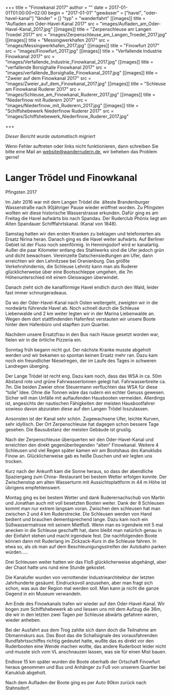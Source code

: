 +++
title = "Finowkanal 2017"
author = ""
date = 2017-01-01T01:00:00+02:00
begin = "2017-01-01"
"gewässer" = ["havel", "oder-havel-kanal"]
"länder" = []
"typ" = "wanderfahrt"
[[images]]
title = "Aufladen am Oder-Havel-Kanal 2017"
src = "images/Aufladen_am_Oder-Havel-Kanal_2017.jpg"
[[images]]
title = "Zerpenschleuse am Langen Troedel 2017"
src = "images/Zerpenschleuse_am_Langen_Troedel_2017.jpg"
[[images]]
title = "Messingwerkhafen 2017"
src = "images/Messingwerkhafen_2017.jpg"
[[images]]
title = "Finowfurt 2017"
src = "images/Finowfurt_2017.jpg"
[[images]]
title = "Verfallende Industrie Finowkanal 2017"
src = "images/Verfallende_Industrie_Finowkanal_2017.jpg"
[[images]]
title = "verfallende Borsighalle Finowkanal 2017"
src = "images/verfallende_Borsighalle_Finowkanal_2017.jpg"
[[images]]
title = "Zweier auf dem Finowkanal 2017"
src = "images/Zweier_auf_dem_Finowkanal_2017.jpg"
[[images]]
title = "Schleuse am Finowkanal Ruderer 2017"
src = "images/Schleuse_am_Finowkanal_Ruderer_2017.jpg"
[[images]]
title = "Niederfinow mit Ruderern 2017"
src = "images/Niederfinow_mit_Ruderern_2017.jpg"
[[images]]
title = "Schiffshebewerk Niederfinow Ruderer 2017"
src = "images/Schiffshebewerk_Niederfinow_Ruderer_2017.jpg"

+++


*Dieser Bericht wurde automatisch migriert*

Wenn Fehler auftreten oder links nicht funktionieren, dann schreiben Sie bitte eine Mail an website@wanderrudern.de, wir beheben das Problem gerne!



# Langer Trödel und Finowkanal


Pfingsten 2017

Im Jahr 2016 war mit dem Langen Trödel die  älteste Brandenburger Wasserstraße nach 90jähriger Pause wieder eröffnet worden. Zu Pfingsten wollten wir diese historische Wasserstrasse erkunden. Dafür ging es am Freitag die Havel aufwärts bis nach Spandau. Der Ruderclub Phönix liegt am Alten Spandauer Schifffahrtskanal. (Kanal von 1848).

Samstag hatten wir den ersten Kranken zu beklagen und telefonierten als Ersatz Nirina heran. Danach ging es die Havel weiter aufwärts. Auf Berliner Gebiet ist der Fluss noch seenförmig. In Henningsdorf wird er kanalartig. Außer die paar Kilometer entlang des Stahlwerks sind die Ufer jedoch grün und dicht bewachsen. Vereinzelte Datschensiedlungen am Ufer, dann erreichten wir den Lehnitzsee bei Oranienburg. Das größte Verkehrshindernis, die Schleuse Lehnitz kann man als Ruderer glücklicherweise über eine Bootsschleppe umgehen, die 7m Höhenunterschied mit einem Gleiswagen überwindet.

Danach zieht sich die kanalförmige Havel endlich durch den Wald, leider fast immer schnurgeradeaus.

Da wo der Oder-Havel-Kanal nach Osten weitergeht, zweigten wir in die nordwärts führende Havel ab. Noch schnell durch die Schleuse Liebenwalde und 2 km weiter legten wir in der Marina Liebenwalde an. Wegen dem dort stattfindenden Hafenfest verstauten wir unsere Boote hinter dem Hafenbüro und stapften zum Quartier.

Nachdem unsere Ersatzfrau in den Bus nach Hause gesetzt worden war, fielen wir in die örtliche Pizzeria ein.

Sonntag früh begann nicht gut. Der nächste Kranke musste abgeholt werden und wir bekamen so spontan keinen Ersatz mehr ran. Dazu kam noch ein freundlicher Nieselregen, der im Laufe des Tages in schweren Landregen überging.

Der Lange Trödel ist recht eng. Dazu kam noch, dass das WSA in ca. 50m Abstand rote und grüne Fahrwassertonnen gelegt hat. Fahrwasserbreite ca. 7m. Die beiden Zweier ohne Steuermann verfluchten das WSA für diese “tolle” Idee. Ohne die Tonnen wäre das rudern ein echter Genuss gewesen. Sicher will man Unfälle mit auflaufenden Hausbooten vermeiden. Allerdings ist, angesichts der nautischen Fähigkeiten der meisten Hausbootfahrer sowieso davon abzuraten diese auf den Langen Trödel loszulassen.

Ansonsten ist der Kanal sehr schön. Zugewachsene Ufer, leichte Kurven, sehr idyllisch. Der Ort Zerpenschleuse hat dagegen schon bessere Tage gesehen. Die Bausubstanz der meisten Gebäude ist gruslig.

Nach der Zerpenschleuse überquerten wir den Oder-Havel-Kanal und erreichten den direkt gegenüberliegenden “alten” Finowkanal. Weitere 4 Schleusen und viel Regen später kamen wir am Bootshaus des Kanuklubs Finow an. Glücklicherweise gab es heiße Duschen und wir legten uns trocken.

Kurz nach der Ankunft kam die Sonne heraus, so dass der abendliche Spaziergang zum China- Restaurant bei bestem Wetter erfolgen konnte. Der Zwischenstop am alten Wasserturm mit Aussichtsplattform in 44 m Höhe ist übrigens empfehlenswert.

Montag ging es bei bestem Wetter und dank Ruderernachschub von Martin und Jonathan auch mit voll besetzten Booten weiter. Dank der 8 Schleusen kommt man nur extrem langsam voran. Zwischen den schleusen hat man zwischen 2 und 4 km Ruderstrecke. Die Schleusen werden von Hand bedient und brauchen dementsprechend lange. Dazu kam noch ein Süßwassermatrose mit seinem Mietfloß. Wenn man es irgendwie mit 5 mal anecken in die Schleuse geschafft hat, dann bleibt man natürlich genau in der Einfahrt stehen und macht irgendwie fest. Die nachfolgenden Boote können dann mit Ruderlang im Zickzack-Kurs in die Schleuse fahren. In etwa so, als ob man auf dem Beschleunigungsstreifen der Autobahn parken würden.....

Drei Schleusen weiter hatten wir das Floß glücklicherweise abgehängt, aber der Chaot hatte uns rund eine Stunde gekostet.

Die Kanalufer wurden von verrottender Industriearchitektur der letzten Jahrhunderte gesäumt. Eindrucksvoll anzusehen, aber man fragt sich schon, was aus der Region mal werden soll. Man kann ja nicht die ganze Gegend in ein Museum verwandeln.

Am Ende des Finowkanals trafen wir wieder auf den Oder-Havel-Kanal. Wir bogen zum Schiffshebewerk ab und liessen uns mit dem Aufzug die 36m, die wir in den letzten zwei Tagen per Schleuse abwärts gefahren waren, wieder anheben.

Bei der Ausfahrt aus dem Trog zahlte sich dann doch die Teilnahme am Obmannskurs aus. Das Boot das die Schallsignale des vorausfahrenden Rundfahrtsschiffes richtig gedeutet hatte, wußte das es direkt vor den Ruderbooten eine Wende machen wollte, das andere Ruderboot leider nicht und musste sich vom VL anschnauzen lassen, was sie für einen Mist bauen.

Endlose 15 km später wurden die Boote oberhalb der Ortschaft Finowfurt heraus genommen und Bus und Anhänger zu Fuß von unserem Quartier bei Kanuklub abgeholt.

Nach dem Aufladen der Boote ging es per Auto 90km zurück nach Stahnsdorf.